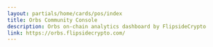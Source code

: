 ```yaml
---
layout: partials/home/cards/pos/index
title: Orbs Community Console
description: Orbs on-chain analytics dashboard by FlipsideCrypto
link: https://orbs.flipsidecrypto.com/
---
```

